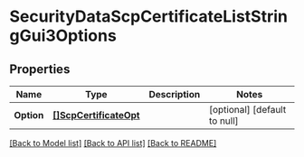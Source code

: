 # SecurityDataScpCertificateListStringGui3Options

## Properties
Name | Type | Description | Notes
------------ | ------------- | ------------- | -------------
**Option** | [**[]ScpCertificateOpt**](SCP_Certificate_opt.md) |  | [optional] [default to null]

[[Back to Model list]](../README.md#documentation-for-models) [[Back to API list]](../README.md#documentation-for-api-endpoints) [[Back to README]](../README.md)

